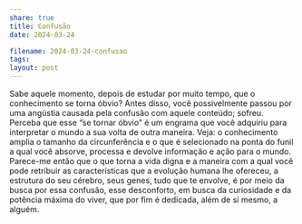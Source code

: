 ```yaml
---
share: true
title: Confusão
date: 2024-03-24

filename: 2024-03-24-confusao
tags: 
layout: post
---
```


Sabe aquele momento, depois de estudar por muito tempo, que o conhecimento se torna óbvio? Antes disso, você possivelmente passou por uma angústia causada pela confusão com aquele conteúdo; sofreu.
Perceba que esse “se tornar óbvio” é um engrama que você adquiriu para interpretar o mundo a sua volta de outra maneira. Veja: o conhecimento amplia o tamanho da circunferência e o que é selecionado na ponta do funil a qual você absorve, processa e devolve informação e ação para o mundo. Parece-me então que o que torna a vida digna e a maneira com a qual você pode retribuir as características que a evolução humana lhe ofereceu, a estrutura do seu cérebro, seus genes, tudo que te envolve, é por meio da busca por essa confusão, esse desconforto, em busca da curiosidade e da potência máxima do viver, que por fim é dedicada, além de si mesmo, a alguém.